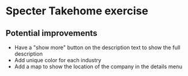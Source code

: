# Specter Takehome exercise

## Potential improvements

- Have a "show more" button on the description text to show the full description
- Add unique color for each industry
- Add a map to show the location of the company in the details menu
